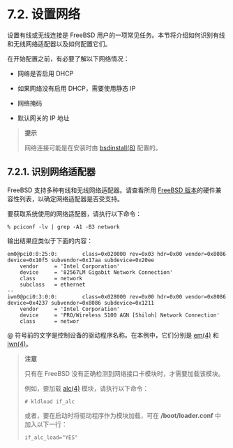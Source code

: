 # 7.2. 设置网络

设置有线或无线连接是 FreeBSD 用户的一项常见任务。本节将介绍如何识别有线和无线网络适配器以及如何配置它们。

在开始配置之前，有必要了解以下网络情况：

- 网络是否启用 DHCP

- 如果网络没有启用 DHCP，需要使用静态 IP

- 网络掩码

- 默认网关的 IP 地址

> **提示**
>
> 网络连接可能是在安装时由 [bsdinstall(8)](https://man.freebsd.org/cgi/man.cgi?query=bsdinstall&sektion=8&format=html) 配置的。

## 7.2.1. 识别网络适配器

FreeBSD 支持多种有线和无线网络适配器。请查看所用 [FreeBSD 版本](https://www.freebsd.org/releases/)的硬件兼容性列表，以确定网络适配器是否受支持。

要获取系统使用的网络适配器，请执行以下命令：

```
% pciconf -lv | grep -A1 -B3 network
```

输出结果应类似于下面的内容：

```
em0@pci0:0:25:0:        class=0x020000 rev=0x03 hdr=0x00 vendor=0x8086 device=0x10f5 subvendor=0x17aa subdevice=0x20ee
    vendor     = 'Intel Corporation' 
    device     = '82567LM Gigabit Network Connection' 
    class      = network
    subclass   = ethernet
--
iwn0@pci0:3:0:0:        class=0x028000 rev=0x00 hdr=0x00 vendor=0x8086 device=0x4237 subvendor=0x8086 subdevice=0x1211
    vendor     = 'Intel Corporation' 
    device     = 'PRO/Wireless 5100 AGN [Shiloh] Network Connection' 
    class      = networ
```

@ 符号前的文字是控制设备的驱动程序名称。在本例中，它们分别是 [em(4)](https://man.freebsd.org/cgi/man.cgi?query=em&sektion=4&format=html) 和 [iwn(4)](https://man.freebsd.org/cgi/man.cgi?query=iwn&sektion=4&format=html)。

> **注意**
>
> 只有在 FreeBSD 没有正确检测到网络接口卡模块时，才需要加载该模块。
>
> 例如，要加载 [alc(4)](https://man.freebsd.org/cgi/man.cgi?query=alc&sektion=4&format=html) 模块，请执行以下命令：
>
> ```
> # kldload if_alc
> ```
>
> 或者，要在启动时将驱动程序作为模块加载，可在 **/boot/loader.conf** 中加入以下一行：
>
> ```
> if_alc_load="YES"
> ```